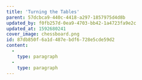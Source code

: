 ```yaml
---
title: 'Turning the Tables'
parent: 57dcbca9-440c-4418-a297-1857975d4d8b
updated_by: f0fb257d-0ea9-4703-bb42-1a4723fa9e2c
updated_at: 1592680241
cover_image: chessboard.png
id: 87db850f-6a1d-487e-bdf6-728e5cde59d2
content:
  -
    type: paragraph
  -
    type: paragraph
---
```

